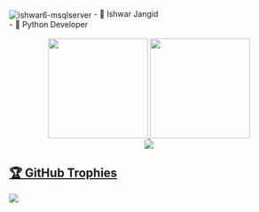 <img align="center" alt="ishwar6-msqlserver"  src="https://komarev.com/ghpvc/?username=ishwar6&style=flat-square&color=grey">
- 👋  Ishwar Jangid  </br>
- 👀  Python Developer </br></br>

<div align="center">
  <a href="https://github.com/ishwar6">
  <img height="180em" src="https://github-readme-stats.vercel.app/api?username=ishwar6&count_private=true&show_icons=true&theme=dracula&include_all_commits=true&count_private=true&cache_seconds=1800"/>
  <img height="180em" src="https://github-readme-stats.vercel.app/api/top-langs/?username=ishwar6&layout=compact&langs_count=7&theme=dracula&cache_seconds=1800"/>

</div>
  <div align="center">
  <img src="https://github-readme-streak-stats.herokuapp.com/?user=ishwar6&theme=dark">
  </div>
  <h2>🏆 GitHub Trophies</h2>
<img src="https://github-profile-trophy.vercel.app/?username=ishwar6&theme=dark&column=7" >

